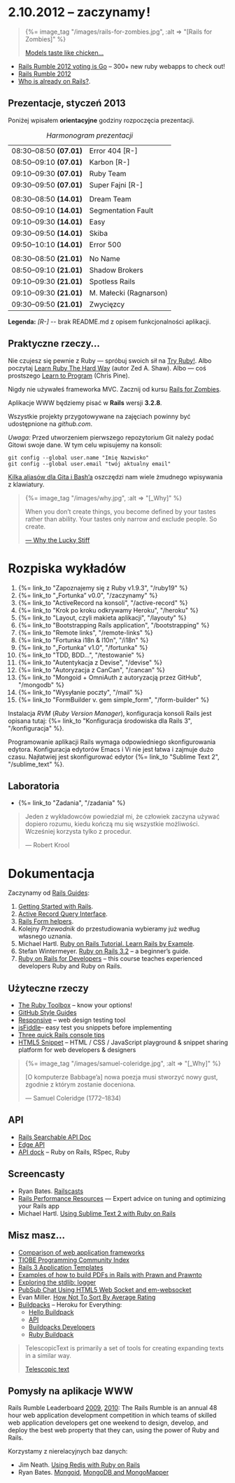 # 2.10.2012 – zaczynamy !

<blockquote>
  {%= image_tag "/images/rails-for-zombies.jpg", :alt => "[Rails for Zombies]" %}
  <p><a href="http://www.codeschool.com/courses/rails-for-zombies-redux">Models taste like chicken…</a></p>
</blockquote>

* [Rails Rumble 2012 voting is Go](http://railsrumble.com/entries/all) –
  300+ new ruby webapps to check out!
* [Rails Rumble 2012](http://blog.railsrumble.com/)
* [Who is already on Rails?](http://rubyonrails.org/applications).

## Prezentacje, styczeń 2013

Poniżej wpisałem **orientacyjne** godziny rozpoczęcia prezentacji.

<table class="span-16" summary="harmonogram">
  <colgroup>
    <col class="table1"/>
    <col class="table2"/>
  </colgroup>
  <caption><em>Harmonogram prezentacji</em></caption>
  <thead>
  </thead>

<tbody>

 <tr>
 <td>08:30–08:50 <b>(07.01)</b></td>
 <td>Error 404 [R-]</td>
 </tr>

 <tr>
 <td>08:50–09:10 <b>(07.01)</b></td>
 <td>Karbon [R-]</td>
 </tr>

 <tr>
 <td>09:10–09:30 <b>(07.01)</b></td>
 <td>Ruby Team</td>
 </tr>

 <tr>
 <td>09:30–09:50 <b>(07.01)</b></td>
 <td>Super Fajni [R-]</td>
 </tr>

 <tr>
 <td></td>
 <td></td>
 </tr>

 <tr>
 <td>08:30–08:50 <b>(14.01)</b></td>
 <td>Dream Team</td>
 </tr>

 <tr>
 <td>08:50–09:10 <b>(14.01)</b></td>
 <td>Segmentation Fault</td>
 </tr>

 <tr>
 <td>09:10–09:30 <b>(14.01)</b></td>
 <td>Easy</td>
 </tr>

 <tr>
 <td>09:30–09:50 <b>(14.01)</b></td>
 <td>Skiba</td>
 </tr>

 <tr>
 <td>09:50–10:10 <b>(14.01)</b></td>
 <td>Error 500</td>
 </tr>

 <tr>
 <td></td>
 <td></td>
 </tr>

 <tr>
 <td>08:30–08:50 <b>(21.01)</b></td>
 <td>No Name</td>
 </tr>

 <tr>
 <td>08:50–09:10 <b>(21.01)</b></td>
 <td>Shadow Brokers</td>
 </tr>

 <tr>
 <td>09:10–09:30 <b>(21.01)</b></td>
 <td>Spotless Rails</td>
 </tr>

 <tr>
 <td>09:10–09:30 <b>(21.01)</b></td>
 <td>M. Małecki (Ragnarson)</td>
 </tr>

 <tr>
 <td>09:30–09:50 <b>(21.01)</b></td>
 <td>Zwycięzcy</td>
 </tr>

</tbody>
</table>

**Legenda:** *[R-]* -- brak README.md z opisem funkcjonalności aplikacji.


## Praktyczne rzeczy…

Nie czujesz się pewnie z Ruby — spróbuj swoich sił na [Try Ruby!](http://tryruby.org/).
Albo poczytaj [Learn Ruby The Hard Way](http://ruby.learncodethehardway.org/) (autor Zed A. Shaw).
Albo — coś prostszego [Learn to Program](http://pine.fm/LearnToProgram/) (Chris Pine).

Nigdy nie używałeś frameworka MVC. Zacznij od kursu
[Rails for Zombies](http://www.codeschool.com/courses/rails-for-zombies-redux).

Aplikacje WWW będziemy pisać w **Rails** wersji **3.2.8**.

Wszystkie projekty przygotowywane na zajęciach powinny być
udostępnione na *github.com*.

*Uwaga:* Przed utworzeniem pierwszego repozytorium Git
należy podać Gitowi swoje dane. W tym celu wpisujemy na konsoli:

    git config --global user.name "Imię Nazwisko"
    git config --global user.email "twój aktualny email"

<a href="http://wbzyl.inf.ug.edu.pl/sp/git">Kilka aliasów dla Gita i Bash’a</a>
oszczędzi nam wiele żmudnego wpisywania z klawiatury.


<blockquote>
  {%= image_tag "/images/why.jpg", :alt => "[_Why]" %}
  <p>
    When you don’t create things, you become defined by your tastes
    rather than ability. Your tastes only narrow and exclude people.
    So create.
  </p>
  <p class="author"><a href="http://www.smashingmagazine.com/2010/05/15/why-a-tale-of-a-post-modern-genius/">— Why the Lucky Stiff</a></p>
</blockquote>

# Rozpiska wykładów

1. {%= link_to "Zapoznajemy się z Ruby v1.9.3", "/ruby19" %}
1. {%= link_to "„Fortunka” v0.0", "/zaczynamy" %}
1. {%= link_to "ActiveRecord na konsoli", "/active-record" %}
1. {%= link_to "Krok po kroku odkrywamy Heroku", "/heroku" %}
1. {%= link_to "Layout, czyli makieta aplikacji", "/layouty" %}
1. {%= link_to "Bootstrapping Rails application", "/bootstrapping" %}
1. {%= link_to "Remote links", "/remote-links" %}
1. {%= link_to "Fortunka i18n & l10n", "/i18n" %}
1. {%= link_to "„Fortunka” v1.0", "/fortunka" %}
1. {%= link_to "TDD, BDD…", "/testowanie" %}
1. {%= link_to "Autentykacja z Devise", "/devise" %}
1. {%= link_to "Autoryzacja z CanCan", "/cancan" %}
1. {%= link_to "Mongoid + OmniAuth z autoryzacją przez GitHub", "/mongodb" %}
1. {%= link_to "Wysyłanie poczty", "/mail" %}
1. {%= link_to "FormBuilder v. gem simple_form", "/form-builder" %}

<!--

TODO:

1. {%= link_to "Aplikacja „Leniwiec” (klon pastie)", "/pastie" %}
1. {%= link_to "Aplikacja „Todo”", "/todo" %}
1. {%= link_to "Aplikacja „Blog”", "/blog" %}
1. {%= link_to "Aplikacja „Store”", "/store" %}
1. {%= link_to "Aplikacja „Ale kino”", "/ale-kino" %}
1. {%= link_to "Wyszukiwanie", "/searching" %}
1. {%= link_to "Bezpieczeństwo", "/security" %}
1. {%= link_to "Caching", "/caching" %}
1. {%= link_to "Walidacja", "/walidacja" %}
1. {%= link_to "Autentykacja z Authlogic", "/authlogic" %}
1. {%= link_to "Ajax & jQuery", "/ajax-jquery" %}
1. {%= link_to "„Blog” na dwóch modelach", "/2models" %}
-->

<!--
1. {%= link_to "Mobile apps", "/mobile" %}
1. {%= link_to "Autoryzacja I", "/authorization" %}
1. {%= link_to "Autoryzacja II", "/declarative-authorization" %}
-->

Instalacja *RVM* (*Ruby Version Manager*), konfiguracja konsoli Rails
jest opisana tutaj:
{%= link_to "Konfiguracja środowiska dla Rails 3", "/konfiguracja" %}.

Programowanie aplikacji Rails wymaga odpowiedniego skonfigurowania
edytora. Konfiguracja edytorów Emacs i Vi nie jest łatwa i
zajmuje dużo czasu. Najłatwiej jest skonfigurować edytor
{%= link_to "Sublime Text 2", "/sublime_text" %}.


## Laboratoria

* {%= link_to "Zadania", "/zadania" %}


<blockquote>
  <p>
    Jeden z wykładowców powiedział mi, że człowiek
    zaczyna używać dopiero rozumu, kiedu kończą mu się
    wszystkie możliwości. Wcześniej korzysta tylko
    z procedur.
  </p>
  <p class="author">— Robert Krool</p>
</blockquote>

# Dokumentacja

Zaczynamy od [Rails Guides](http://guides.rails.info/):

1. [Getting Started with Rails](http://guides.rubyonrails.org/getting_started.html).
2. [Active Record Query Interface](http://guides.rubyonrails.org/active_record_querying.html).
3. [Rails Form helpers](http://guides.rubyonrails.org/form_helpers.html).
4. Kolejny *Przewodnik* do przestudiowania wybieramy już według własnego uznania.
5. Michael Hartl.
   [Ruby on Rails Tutorial. Learn Rails by Example](http://www.railstutorial.org/book).
6. Stefan Wintermeyer.
   [Ruby on Rails 3.2](http://xyzpub.com/en/ruby-on-rails/3.2/) – a beginner’s guide.
7. [Ruby on Rails for Developers](https://github.com/generalassembly/ga-ruby-on-rails-for-devs) –
   this course teaches experienced developers Ruby and Ruby on Rails.

## Użyteczne rzeczy

* [The Ruby Toolbox](http://ruby-toolbox.com/) – know your options!
* [GitHub Style Guides](https://github.com/styleguide/)
* [Responsive](http://mattkersley.com/responsive/) –
  web design testing tool
* [jsFiddle](http://jsfiddle.net/)– easy test you snippets before implementing
* [Three quick Rails console tips](http://37signals.com/svn/posts/3176-three-quick-rails-console-tips)
* [HTML5 Snippet](http://html5snippet.net/) – HTML / CSS / JavaScript playground & snippet
  sharing platform for web developers & designers


<blockquote>
  {%= image_tag "/images/samuel-coleridge.jpg", :alt => "[_Why]" %}
  <p>
    [O komputerze Babbage’a]
    nowa poezja musi stworzyć nowy gust,
    zgodnie z którym zostanie doceniona.
  </p>
  <p class="author">— Samuel Coleridge (1772–1834)</p>
</blockquote>

## API

* [Rails Searchable API Doc](http://railsapi.com/)
* [Edge API](http://edgeapi.rubyonrails.org/)
* [API dock](http://apidock.com/) – Ruby on Rails, RSpec, Ruby


## Screencasty

* Ryan Bates. [Railscasts](http://railscasts.com/)
* [Rails Performance Resources](http://railslab.newrelic.com/) —
  Expert advice on tuning and optimizing your Rails app
* Michael Hartl.
  [Using Sublime Text 2 with Ruby on Rails](http://www.youtube.com/watch?v=05x1Jk4rT1A)


## Misz masz…

* [Comparison of web application frameworks](http://en.wikipedia.org/wiki/Comparison_of_web_application_frameworks)
* [TIOBE Programming Community Index](http://www.tiobe.com/index.php/content/paperinfo/tpci/index.html)
* [Rails 3 Application Templates](https://github.com/RailsApps/rails3-application-templates)
* [Examples of how to build PDFs in Rails with Prawn and Prawnto](http://prawn.heroku.com/)
* [Exploring the stdlib: logger](http://rbjl.net/50-exploring-the-stdlib-logger)
* [PubSub Chat Using HTML5 Web Socket and em-websocket](http://railstech.com/2011/12/pubsub-chat-using-html5-web-socket-and-em-websocket/)
* Evan Miller.
  [How Not To Sort By Average Rating](http://evanmiller.org/how-not-to-sort-by-average-rating.html)
* [Buildpacks](http://blog.heroku.com/archives/2012/7/17/buildpacks/) – Heroku for Everything:
  - [Hello Buildpack](https://github.com/heroku/heroku-buildpack-hello)
  - [API](https://devcenter.heroku.com/articles/buildpack-api)
  - [Buildpacks Developers](https://groups.google.com/forum/?fromgroups#!forum/buildpack-developers)
  - [Ruby Buildpack](https://github.com/heroku/heroku-buildpack-ruby)


<blockquote>
 <p>
  TelescopicText is primarily a set of tools for creating expanding texts in a similar way.
 </p>
 <p class="author"><a href="http://www.telescopictext.org/">Telescopic text</a></p>
</blockquote>

## Pomysły na aplikacje WWW

Rails Rumble Leaderboard
[2009](http://r09.railsrumble.com/entries),
[2010](http://r10.railsrumble.com/entries):
The Rails Rumble is an annual 48 hour web application development
competition in which teams of skilled web application developers get
one weekend to design, develop, and deploy the best web property that
they can, using the power of Ruby and Rails.

Korzystamy z nierelacyjnych baz danych:

* Jim Neath.
  [Using Redis with Ruby on Rails](http://jimneath.org/2011/03/24/using-redis-with-ruby-on-rails.html)
* Ryan Bates.
  [Mongoid](http://railscasts.com/episodes/238-mongoid),
  [MongoDB and MongoMapper](http://railscasts.com/episodes/194-mongodb-and-mongomapper)
